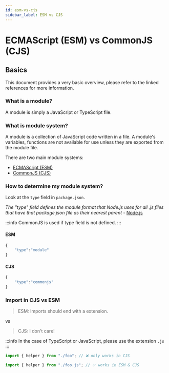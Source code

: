```yaml
---
id: esm-vs-cjs
sidebar_label: ESM vs CJS
---
```


# ECMAScript (ESM) vs CommonJS (CJS)

## Basics

This document provides a very basic overview, please refer to the linked references for more information.

### What is a module?

A module is simply a JavaScript or TypeScript file.

### What is module system?

A module is a collection of JavaScript code written in a file. A module's variables, functions are not available for use unless they are exported from the module file.

There are two main module systems:

- [ECMAScript (ESM)](https://nodejs.org/docs/latest/api/esm.html)
- [CommonJS (CJS)](https://nodejs.org/docs/latest/api/modules.html)

### How to determine my module system?

Look at the `type` field in `package.json`.

_The "type" field defines the module format that Node.js uses for all .js files that have that package.json file as their nearest parent_ - [Node.js](https://nodejs.org/docs/latest/api/packages.html#type)

:::info
CommonJS is used if type field is not defined.
:::

#### ESM

```ts title="package.json"
{
    "type":"module"
}
```

#### CJS

```ts title="package.json"
{
    "type":"commonjs"
}
```

### Import in CJS vs ESM

> ESM: Imports should end with a extension.

vs

> CJS: I don't care!

:::info
In the case of TypeScript or JavaScript, please use the extension `.js`
:::

```ts
import { helper } from "./foo"; // ❌ only works in CJS

import { helper } from "./foo.js"; // ✅ works in ESM & CJS
```
